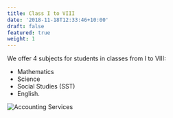 ```yaml
---
title: Class I to VIII
date: '2018-11-18T12:33:46+10:00'
draft: false
featured: true
weight: 1
---
```


We offer 4 subjects for students in classes from I to VIII: 
* Mathematics 
* Science
* Social Studies (SST) 
* English.

![Accounting Services](/images/austin-distel-nGc5RT2HmF0-unsplash.jpg)

